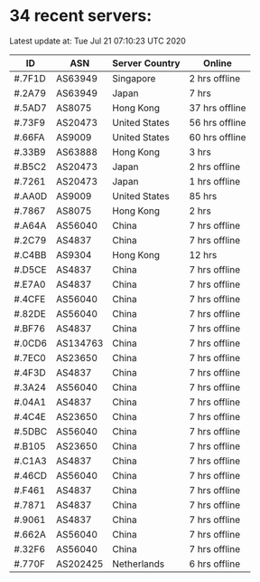 # 34 recent servers:

Latest update at: Tue Jul 21 07:10:23 UTC 2020

| ID | ASN | Server Country | Online |
| -- | --- | -------------- | ------ |
| #.7F1D | AS63949 | Singapore | 2 hrs offline |
| #.2A79 | AS63949 | Japan | 7 hrs |
| #.5AD7 | AS8075 | Hong Kong | 37 hrs offline |
| #.73F9 | AS20473 | United States | 56 hrs offline |
| #.66FA | AS9009 | United States | 60 hrs offline |
| #.33B9 | AS63888 | Hong Kong | 3 hrs |
| #.B5C2 | AS20473 | Japan | 2 hrs offline |
| #.7261 | AS20473 | Japan | 1 hrs offline |
| #.AA0D | AS9009 | United States | 85 hrs |
| #.7867 | AS8075 | Hong Kong | 2 hrs |
| #.A64A | AS56040 | China | 7 hrs offline |
| #.2C79 | AS4837 | China | 7 hrs offline |
| #.C4BB | AS9304 | Hong Kong | 12 hrs |
| #.D5CE | AS4837 | China | 7 hrs offline |
| #.E7A0 | AS4837 | China | 7 hrs offline |
| #.4CFE | AS56040 | China | 7 hrs offline |
| #.82DE | AS56040 | China | 7 hrs offline |
| #.BF76 | AS4837 | China | 7 hrs offline |
| #.0CD6 | AS134763 | China | 7 hrs offline |
| #.7EC0 | AS23650 | China | 7 hrs offline |
| #.4F3D | AS4837 | China | 7 hrs offline |
| #.3A24 | AS56040 | China | 7 hrs offline |
| #.04A1 | AS4837 | China | 7 hrs offline |
| #.4C4E | AS23650 | China | 7 hrs offline |
| #.5DBC | AS56040 | China | 7 hrs offline |
| #.B105 | AS23650 | China | 7 hrs offline |
| #.C1A3 | AS4837 | China | 7 hrs offline |
| #.46CD | AS56040 | China | 7 hrs offline |
| #.F461 | AS4837 | China | 7 hrs offline |
| #.7871 | AS4837 | China | 7 hrs offline |
| #.9061 | AS4837 | China | 7 hrs offline |
| #.662A | AS56040 | China | 7 hrs offline |
| #.32F6 | AS56040 | China | 7 hrs offline |
| #.770F | AS202425 | Netherlands | 6 hrs offline |


